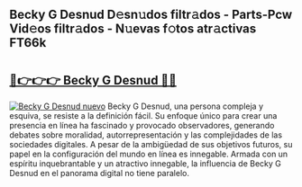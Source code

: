 ## Becky G Desnud D𝚎sn𝚞dos filtr𝚊dos - Parts-Pcw Vid𝚎os filtr𝚊dos - N𝚞evas f𝚘tos atr𝚊ctivas FT66k

# <h2><a href="http://mbd7ky7.tromn.icu/?c=Becky+G+Desnud">🔗👉👉👉 Becky G Desnud 🔗🔗</a></h2>

[![Becky G Desnud nuevo](https://i.imgur.com/pEAQMta.gif)](http://mbd7ky7.tromn.icu/?c=Becky+G+Desnud)
Becky G Desnud, una persona compleja y esquiva, se resiste a la definición fácil. Su enfoque único para crear una presencia en línea ha fascinado y provocado observadores, generando debates sobre moralidad, autorrepresentación y las complejidades de las sociedades digitales. A pesar de la ambigüedad de sus objetivos futuros, su papel en la configuración del mundo en línea es innegable. Armada con un espíritu inquebrantable y un atractivo innegable, la influencia de Becky G Desnud en el panorama digital no tiene paralelo.
